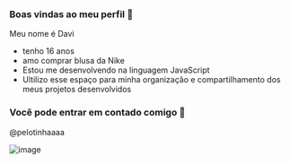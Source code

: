 ### Boas vindas ao meu perfil 🖤

Meu nome é Davi

- tenho 16 anos
- amo comprar blusa da Nike 
- Estou me desenvolvendo na linguagem JavaScript
- Ultilizo esse espaço para minha organização e compartilhamento dos meus projetos desenvolvidos

### Você pode entrar em contado comigo 📧


@pelotinhaaaa

![image](https://github.com/Vvii20/Vvii20/assets/170373374/32cbc7e2-83d7-48fb-b319-c98f93d0ac06)
